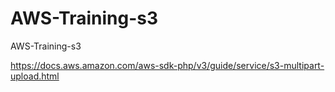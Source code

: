 # AWS-Training-s3
AWS-Training-s3

https://docs.aws.amazon.com/aws-sdk-php/v3/guide/service/s3-multipart-upload.html
